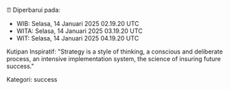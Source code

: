 ⏰ Diperbarui pada:
- WIB: Selasa, 14 Januari 2025 02.19.20 UTC
- WITA: Selasa, 14 Januari 2025 03.19.20 UTC
- WIT: Selasa, 14 Januari 2025 04.19.20 UTC

Kutipan Inspiratif:
"Strategy is a style of thinking, a conscious and deliberate process, an intensive implementation system, the science of insuring future success."


Kategori: success

